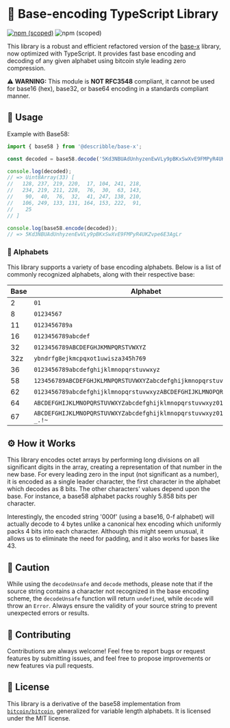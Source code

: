 # 👋 Base-encoding TypeScript Library

[![npm (scoped)](https://img.shields.io/npm/v/@describble/base-x)](https://www.npmjs.com/package/@describble/base-x)
![npm (scoped)](https://img.shields.io/npm/l/@describble/base-x)

This library is a robust and efficient refactored version of the [base-x](https://github.com/cryptocoinjs/base-x) library, now optimized with TypeScript. It provides fast base encoding and decoding of any given alphabet using bitcoin style leading zero compression.

⚠️ **WARNING:** This module is **NOT RFC3548** compliant, it cannot be used for base16 (hex), base32, or base64 encoding in a standards compliant manner.

## 🚀 Usage

Example with Base58:

```typescript
import { base58 } from '@describble/base-x';

const decoded = base58.decode('5Kd3NBUAdUnhyzenEwVLy9pBKxSwXvE9FMPyR4UKZvpe6E3AgLr');

console.log(decoded);
// => Uint8Array(33) [
//   128, 237, 219, 220,  17, 104, 241, 218,
//   234, 219, 211, 228,  76,  30,  63, 143,
//    90,  40,  76,  32,  41, 247, 138, 210,
//   106, 249, 133, 131, 164, 153, 222,  91,
//    25
// ]

console.log(base58.encode(decoded));
// => 5Kd3NBUAdUnhyzenEwVLy9pBKxSwXvE9FMPyR4UKZvpe6E3AgLr
```

### 🎨 Alphabets

This library supports a variety of base encoding alphabets. Below is a list of commonly recognized alphabets, along with their respective base:

| Base | Alphabet                                                              |
|------|-----------------------------------------------------------------------|
| 2    | `01`                                                                  |
| 8    | `01234567`                                                            |
| 11   | `0123456789a`                                                         |
| 16   | `0123456789abcdef`                                                    |
| 32   | `0123456789ABCDEFGHJKMNPQRSTVWXYZ`                                    |
| 32z  | `ybndrfg8ejkmcpqxot1uwisza345h769`                                    |
| 36   | `0123456789abcdefghijklmnopqrstuvwxyz`                                |
| 58   | `123456789ABCDEFGHJKLMNPQRSTUVWXYZabcdefghijkmnopqrstuvwxyz`          |
| 62   | `0123456789abcdefghijklmnopqrstuvwxyzABCDEFGHIJKLMNOPQRSTUVWXYZ`      |
| 64   | `ABCDEFGHIJKLMNOPQRSTUVWXYZabcdefghijklmnopqrstuvwxyz0123456789+/`    |
| 67   | `ABCDEFGHIJKLMNOPQRSTUVWXYZabcdefghijklmnopqrstuvwxyz0123456789-_.!~` |

## ⚙️ How it Works

This library encodes octet arrays by performing long divisions on all significant digits in the array, creating a representation of that number in the new base. For every leading zero in the input (not significant as a number), it is encoded as a single leader character, the first character in the alphabet which decodes as 8 bits. The other characters' values depend upon the base. For instance, a base58 alphabet packs roughly 5.858 bits per character.

Interestingly, the encoded string '000f' (using a base16, 0-f alphabet) will actually decode to 4 bytes unlike a canonical hex encoding which uniformly packs 4 bits into each character. Although this might seem unusual, it allows us to eliminate the need for padding, and it also works for bases like 43.

## 🚧 Caution
While using the `decodeUnsafe` and `decode` methods, please note that if the source string contains a character not recognized in the base encoding scheme, the `decodeUnsafe` function will return `undefined`, while `decode` will throw an `Error`. Always ensure the validity of your source string to prevent unexpected errors or results.

## 👥 Contributing
Contributions are always welcome! Feel free to report bugs or request features by submitting issues, and feel free to propose improvements or new features via pull requests.

## 📜 License
This library is a derivative of the base58 implementation from [`bitcoin/bitcoin`](https://github.com/bitcoin/bitcoin/blob/f1e2f2a85962c1664e4e55471061af0eaa798d40/src/base58.cpp), generalized for variable length alphabets. It is licensed under the MIT license.
